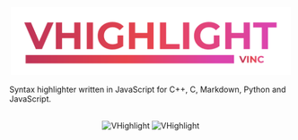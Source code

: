 <p align="center">
<img src="https://github.com/vandenberghinc/vhighlight/blob/main/dev/media/icon/stroke.png?raw=true" alt="VHighlight" width="500">
</p>  
Syntax highlighter written in JavaScript for C++, C, Markdown, Python and JavaScript. 
<br><br>
<p align="center">
    <img src="https://img.shields.io/badge/version-1.2.1-orange" alt="VHighlight">
    <img src="https://img.shields.io/badge/status-maintained-forestgreen" alt="VHighlight">
</p> 
<br><br>

